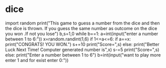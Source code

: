# dice
import random
print("This game to guess a number from the dice and then the dice is thrown. If you guess the same number as outcome on the dice you won .If not you lose")
b,s=1,0
while b==1:
    a=int(input("enter a number between 1 to 6:"))
    x=random.randint(1,6)
    if 1<=a<=6:
        if a==x:
            print("CONGRATS! YOU WON.")
            s+=10
            print("Score=",s)
        else:
            print("Better Luck Next Time! Computer generated number is",x)
            s-=5
            print("Score=",s)
    else:
        print("Enter a number between 1 to 6")
    b=int(input("want to play more enter 1 and for exist enter 0:"))
